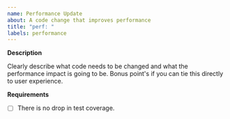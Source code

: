 ```yaml
---
name: Performance Update
about: A code change that improves performance
title: "perf: "
labels: performance
---
```


**Description**

Clearly describe what code needs to be changed and what the performance impact
is going to be. Bonus point's if you can tie this directly to user experience.

**Requirements**

- [ ] There is no drop in test coverage.
